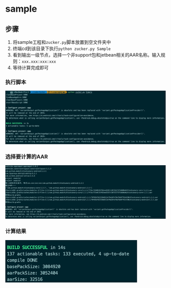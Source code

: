 # sample

## 步骤
1. 将sample工程和`zucker.py`脚本放置到空文件夹中
2. 终端cd到该目录下执行`python zucker.py Sample`
3. 看到输出一级节点，选择一个非support包和jetbean相关的AAR名称。输入规则：`xxx.xxx:xxx:xxx`
4. 等待计算完成即可


### 执行脚本
![](imgs/s1.png)

### 选择要计算的AAR
![](imgs/s3.png)

### 计算结果
![](imgs/s4.png)